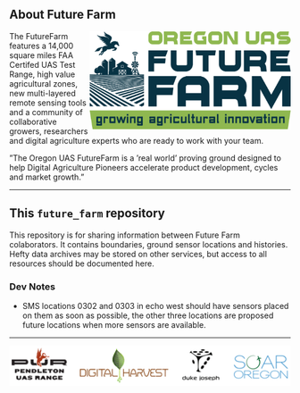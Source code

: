 

## About Future Farm

<img src="doc/img/logo.jpg" width="360" align="right">

The FutureFarm features a 14,000 square miles FAA Certifed UAS Test Range, high value agricultural zones, new multi-layered remote sensing tools and a community of collaborative growers, researchers and digital agriculture experts who are ready to work with your team.

”The Oregon UAS FutureFarm is a ’real world’ proving ground designed to help Digital Agriculture Pioneers accelerate product development, cycles and market growth.”

*** 



## This `future_farm` repository

This repository is for sharing information between Future Farm colaborators. It contains boundaries, ground sensor locations and histories. Hefty data archives may be stored on other services, but access to all resources should be documented here.

### Dev Notes

* SMS locations 0302 and 0303 in echo west should have sensors placed on them as soon as possible, the other three locations are proposed future locations when more sensors are available.

*** 
![Partners](doc/img/partners.PNG)

